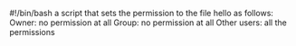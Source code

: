 #!/bin/bash
a script that sets the permission to the file hello as follows:
Owner: no permission at all
Group: no permission at all
Other users: all the permissions
